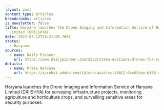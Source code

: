 ```yaml
---
layout: post
content_type: articles
breadcrumbs: articles
is_newsletter: false
title: Haryana launches the Drone Imaging and Information Service of Haryana
  Limited (DRIISHYA)
date: 2023-04-12T21:21:05.769Z
states:
  - Haryana
sources:
  - name: Daily Pioneer
    url: https://www.dailypioneer.com/2023/state-editions/drones-for-surveying-infrastructure-projects--monitoring-of-crops-in-haryana.html
details:
  - name: Press Release
    url: https://acrobat.adobe.com/id/urn:aaid:sc:VA6C2:6ac65bee-b186-457b-b00f-1d62c8056c01
---
```

Haryana launches the Drone Imaging and Information Service of Haryana Limited (DRIISHYA) for surveying infrastructure projects, monitoring agriculture and horticulture crops, and surveilling sensitive areas for security purposes.
